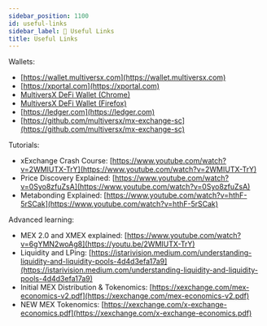 ```yaml
---
sidebar_position: 1100
id: useful-links
sidebar_label: 🔗 Useful Links
title: Useful Links
---
```


[comment]: # (mx-context-auto)

Wallets:

- [https://wallet.multiversx.com](https://wallet.multiversx.com)
- [https://xportal.com](https://xportal.com)
- [MultiversX DeFi Wallet (Chrome)](https://chrome.google.com/webstore/detail/multiversx-defi-wallet/dngmlblcodfobpdpecaadgfbcggfjfnm)
- [MultiversX DeFi Wallet (Firefox)](https://addons.mozilla.org/firefox/addon/multiversx-defi-wallet/)
- [https://ledger.com](https://ledger.com)
- [https://github.com/multiversx/mx-exchange-sc](https://github.com/multiversx/mx-exchange-sc)

Tutorials:

- xExchange Crash Course: [https://www.youtube.com/watch?v=2WMIUTX-TrY](https://www.youtube.com/watch?v=2WMIUTX-TrY)
- Price Discovery Explained: [https://www.youtube.com/watch?v=0Syo8zfuZsA](https://www.youtube.com/watch?v=0Syo8zfuZsA)
- Metabonding Explained: [https://www.youtube.com/watch?v=hthF-5rSCak](https://www.youtube.com/watch?v=hthF-5rSCak)

Advanced learning:

- MEX 2.0 and XMEX explained: [https://www.youtube.com/watch?v=6gYMN2woAg8](https://youtu.be/2WMIUTX-TrY)
- Liquidity and LPing: [https://istarivision.medium.com/understanding-liquidity-and-liquidity-pools-4d4d3efa17a9](https://istarivision.medium.com/understanding-liquidity-and-liquidity-pools-4d4d3efa17a9)
- Initial MEX Distribution & Tokenomics: [https://xexchange.com/mex-economics-v2.pdf](https://xexchange.com/mex-economics-v2.pdf)
- NEW MEX Tokenomics: [https://xexchange.com/x-exchange-economics.pdf](https://xexchange.com/x-exchange-economics.pdf)
